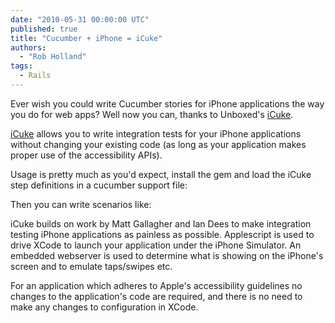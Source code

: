 ```yaml
---
date: "2010-05-31 00:00:00 UTC"
published: true
title: "Cucumber + iPhone = iCuke"
authors:
  - "Rob Holland"
tags:
  - Rails
---
```


<p>Ever wish you could write Cucumber stories for iPhone applications the way you do for web apps? Well now you can, thanks to Unboxed&#39;s <a href="http://github.com/unboxed/icuke">iCuke</a>.</p>
<p><a href="http://github.com/unboxed/icuke">iCuke</a> allows you to write integration tests for your iPhone applications without changing your existing code (as long as your application makes proper use of the accessibility APIs).</p>
<p>Usage is pretty much as you&#39;d expect, install the gem and load the iCuke step definitions in a cucumber support file:</p>
<script src="http://gist.github.com/373728.js?file=iphone.rb"><noscript><a href="http://gist.github.com/373728?file=iphone.rb">iphone.rb</a></noscript></script><p>Then you can write scenarios like:</p>
<script src="http://gist.github.com/373729.js?file=iphone.feature"><noscript><a href="http://gist.github.com/373729?file=iphone.feature">iphone.feature</a></noscript></script><p>iCuke builds on work by Matt Gallagher and Ian Dees to make integration testing iPhone applications as painless as possible. Applescript is used to drive XCode to launch your application under the iPhone Simulator. An embedded webserver is used to determine what is showing on the iPhone&#39;s screen and to emulate taps/swipes etc.</p>
<p>For an application which adheres to Apple&#39;s accessibility guidelines no changes to the application&#39;s code are required, and there is no need to make any changes to configuration in XCode.</p>

